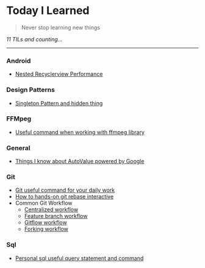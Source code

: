 # Today I Learned
> Never stop learning new things

_11 TILs and counting..._

---
### Android
- [Nested Recyclerview Performance](android/nested-recyclerview.md)

### Design Patterns
- [Singleton Pattern and hidden thing](design-pattern/singleton-pattern.md)

### FFMpeg
- [Useful command when working with ffmpeg library](ffmpeg/useful-command.md)

### General
- [Things I know about AutoValue powered by Google](general/auto-value.md)

### Git
- [Git useful command for your daily work](git/useful-command.md)
- [How to hands-on git rebase interactive](git/git-rebase-interactive.md)
- Common Git Workflow
  + [Centralized workflow](git/workflows/centralized-workflow.md)
  + [Feature branch workflow](git/workflows/feature-branch-workflow.md)
  + [Gitflow workflow](git/workflows/gitflow-workflow.md)
  + [Forking workflow](git/workflows/forking-workflow.md)

### Sql
- [Personal sql useful query statement and command](sql/useful-command.md)
